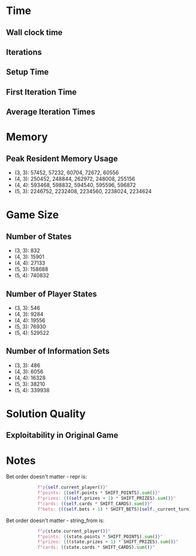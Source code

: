 # Time

## Wall clock time 

## Iterations

## Setup Time

## First Iteration Time

## Average Iteration Times

# Memory

## Peak Resident Memory Usage

 * (3, 3): 57452, 57232, 60704, 72672, 60556
 * (4, 3): 250452, 248844, 262972, 248008, 255156
 * (4, 4): 593468, 598832, 594540, 595596, 596872
 * (5, 3): 2246752, 2232408, 2234560, 2238024, 2234624

# Game Size

## Number of States

 * (3, 3): 832
 * (4, 3): 15901
 * (4, 4): 27133
 * (5, 3): 158688
 * (5, 4): 740832

## Number of Player States

 * (3, 3): 546
 * (4, 3): 9284
 * (4, 4): 19556
 * (5, 3): 76930
 * (5, 4): 529522

## Number of Information Sets

 * (3, 3): 486
 * (4, 3): 6056
 * (4, 4): 16328
 * (5, 3): 38210
 * (5, 4): 339938

# Solution Quality

## Exploitability in Original Game


# Notes

Bet order doesn't matter - repr is:
```python
            f"p{self.current_player()}"
            f"points: {(self.points * SHIFT_POINTS).sum()}"
            f"prizes: {((self.prizes + 1) * SHIFT_PRIZES).sum()}"
            f"cards: {(self.cards * SHIFT_CARDS).sum()}"
            f"bets: {((self.bets + 1) * SHIFT_BETS)[self._current_turn].sum() if self._current_turn < self._num_turns else -1}"
```

Bet order doesn't matter - string_from is:
```python
            f"p{state.current_player()}"
            f"points: {(state.points * SHIFT_POINTS).sum()}"
            f"prizes: {((state.prizes + 1) * SHIFT_PRIZES).sum()}"
            f"cards: {(state.cards * SHIFT_CARDS).sum()}"
```